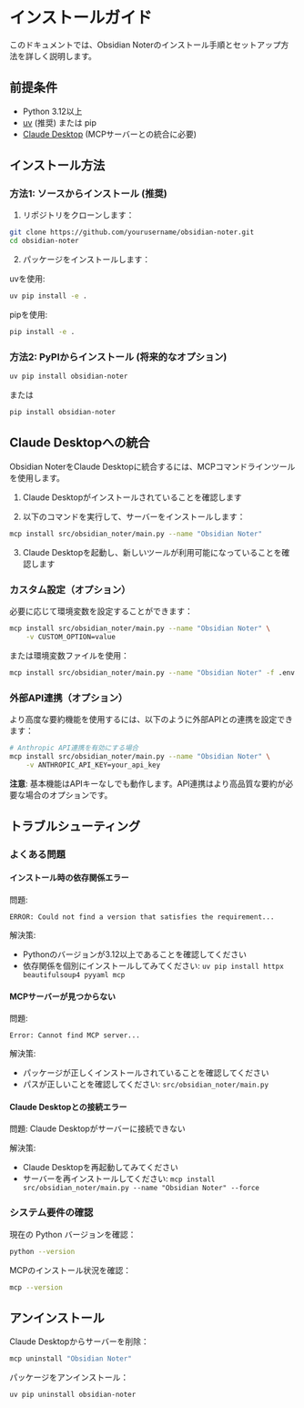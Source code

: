 # インストールガイド

このドキュメントでは、Obsidian Noterのインストール手順とセットアップ方法を詳しく説明します。

## 前提条件

- Python 3.12以上
- [uv](https://docs.astral.sh/uv/) (推奨) または pip
- [Claude Desktop](https://claude.ai/download) (MCPサーバーとの統合に必要)

## インストール方法

### 方法1: ソースからインストール (推奨)

1. リポジトリをクローンします：

```bash
git clone https://github.com/yourusername/obsidian-noter.git
cd obsidian-noter
```

2. パッケージをインストールします：

uvを使用:
```bash
uv pip install -e .
```

pipを使用:
```bash
pip install -e .
```

### 方法2: PyPIからインストール (将来的なオプション)

```bash
uv pip install obsidian-noter
```

または

```bash
pip install obsidian-noter
```

## Claude Desktopへの統合

Obsidian NoterをClaude Desktopに統合するには、MCPコマンドラインツールを使用します。

1. Claude Desktopがインストールされていることを確認します

2. 以下のコマンドを実行して、サーバーをインストールします：

```bash
mcp install src/obsidian_noter/main.py --name "Obsidian Noter"
```

3. Claude Desktopを起動し、新しいツールが利用可能になっていることを確認します

### カスタム設定（オプション）

必要に応じて環境変数を設定することができます：

```bash
mcp install src/obsidian_noter/main.py --name "Obsidian Noter" \
    -v CUSTOM_OPTION=value
```

または環境変数ファイルを使用：

```bash
mcp install src/obsidian_noter/main.py --name "Obsidian Noter" -f .env
```

### 外部API連携（オプション）

より高度な要約機能を使用するには、以下のように外部APIとの連携を設定できます：

```bash
# Anthropic API連携を有効にする場合
mcp install src/obsidian_noter/main.py --name "Obsidian Noter" \
    -v ANTHROPIC_API_KEY=your_api_key
```

**注意**: 基本機能はAPIキーなしでも動作します。API連携はより高品質な要約が必要な場合のオプションです。

## トラブルシューティング

### よくある問題

#### インストール時の依存関係エラー

問題:
```
ERROR: Could not find a version that satisfies the requirement...
```

解決策:
- Pythonのバージョンが3.12以上であることを確認してください
- 依存関係を個別にインストールしてみてください: `uv pip install httpx beautifulsoup4 pyyaml mcp`

#### MCPサーバーが見つからない

問題:
```
Error: Cannot find MCP server...
```

解決策:
- パッケージが正しくインストールされていることを確認してください
- パスが正しいことを確認してください: `src/obsidian_noter/main.py`

#### Claude Desktopとの接続エラー

問題:
Claude Desktopがサーバーに接続できない

解決策:
- Claude Desktopを再起動してみてください
- サーバーを再インストールしてください: `mcp install src/obsidian_noter/main.py --name "Obsidian Noter" --force`

### システム要件の確認

現在の Python バージョンを確認：

```bash
python --version
```

MCPのインストール状況を確認：

```bash
mcp --version
```

## アンインストール

Claude Desktopからサーバーを削除：

```bash
mcp uninstall "Obsidian Noter"
```

パッケージをアンインストール：

```bash
uv pip uninstall obsidian-noter
```
